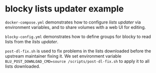 # blocky lists updater example

`docker-compose.yml` demonstrates how to configure *lists updater* via environment variables, and to share volumes with a web UI for editing.

`blocky-config.yml` demonstrates how to define groups for blocky to read lists from the *lists updater*.

`post-dl-fix.sh` is used to fix problems in the lists downloaded before the upstream maintainer fixing it. We set environment variable `BLU_POST_DOWNLOAD_CMD=source /scripts/post-dl-fix.sh` to apply it to all lists downloaded.

